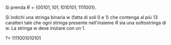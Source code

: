 Si prenda $R = \{00101, 101, 1010101, 1111001\}$.

Si indichi una stringa binaria w (fatta di soli 0 e 1) che contenga al più 13 caratteri tale che ogni stringa
presente nell'insieme $R$ sia una sottostringa di w. La stringa w deve iniziare con un 1.

?> 1111001010101
